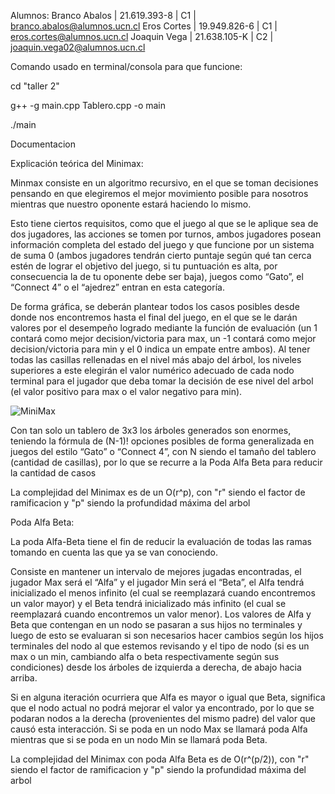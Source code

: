 Alumnos:
Branco Abalos | 21.619.393-8 | C1 | branco.abalos@alumnos.ucn.cl
Eros Cortes | 19.949.826-6 | C1 | eros.cortes@alumnos.ucn.cl 
Joaquin Vega | 21.638.105-K | C2 | joaquin.vega02@alumnos.ucn.cl 

Comando usado en terminal/consola para que funcione:

cd "taller 2"

g++ -g main.cpp Tablero.cpp -o main 

./main

Documentacion

Explicación teórica del Minimax:

Minmax consiste en un algoritmo recursivo, en el que se toman decisiones pensando en que elegiremos  el mejor movimiento posible para nosotros mientras que nuestro oponente estará haciendo lo mismo.

Esto tiene ciertos requisitos, como que el juego al que se le aplique sea de dos jugadores, las acciones se tomen por turnos, ambos jugadores posean información completa del estado del juego y que 
funcione por un sistema de suma 0 (ambos jugadores tendrán cierto puntaje según qué tan cerca estén de lograr el objetivo del juego, si tu puntuación es alta, por consecuencia la de tu oponente debe ser baja),
juegos como “Gato”, el “Connect 4” o el “ajedrez” entran en esta categoría.

De forma gráfica, se deberán plantear todos los casos posibles desde donde nos encontremos hasta el final del juego, en el que se le darán valores por el desempeño logrado mediante la función de evaluación 
(un 1 contará como mejor decision/victoria para max, un -1 contará como mejor decision/victoria para min y el 0 indica un empate entre ambos). Al tener todas las casillas rellenadas en el nivel más abajo del árbol,
los niveles superiores a este elegirán el valor numérico adecuado de cada nodo terminal para el jugador que deba tomar la decisión de ese nivel del arbol (el valor positivo para max o el valor negativo para min).

![MiniMax](https://github.com/user-attachments/assets/0660c87b-034b-4c9b-8f17-5c38b5f64cbf)

Con tan solo un tablero de 3x3 los árboles generados son enormes, teniendo la fórmula de (N-1)! opciones posibles de forma generalizada en juegos del estilo “Gato” o “Connect 4”, con N siendo el tamaño del tablero 
(cantidad de casillas), por lo que se recurre a la Poda Alfa Beta para reducir la cantidad de casos

La complejidad del Minimax es de un O(r^p), con "r" siendo el factor de ramificacion y "p" siendo la profundidad máxima del arbol


Poda Alfa Beta:

La poda Alfa-Beta tiene el fin de reducir la evaluación de todas las ramas tomando en cuenta las que ya se van conociendo.

Consiste en mantener un intervalo de mejores jugadas encontradas, el jugador Max será el “Alfa” y el jugador Min será el “Beta”, el Alfa tendrá inicializado el menos infinito (el cual se reemplazará cuando encontremos
un valor mayor) y el Beta tendrá inicializado más infinito (el cual se reemplazará cuando encontremos un valor menor). Los valores de Alfa y Beta que contengan en un nodo se pasaran a sus hijos no terminales y luego de
esto se evaluaran si son necesarios hacer cambios según los hijos terminales del nodo al que estemos revisando y el tipo de nodo (si es un max o un min, cambiando alfa o beta respectivamente según sus condiciones) desde
los árboles de izquierda a derecha, de abajo hacia arriba.

Si en alguna iteración ocurriera que Alfa es mayor o igual que Beta, significa que el nodo actual no podrá mejorar el valor ya encontrado, por lo que se podaran nodos a la derecha (provenientes del mismo padre) del valor 
que causó esta interacción. Si se poda en un nodo Max se llamará poda Alfa mientras que si se poda en un nodo Min se llamará poda Beta.

La complejidad del Minimax con poda Alfa Beta es de O(r^(p/2)), con "r" siendo el factor de ramificacion y "p" siendo la profundidad máxima del arbol
